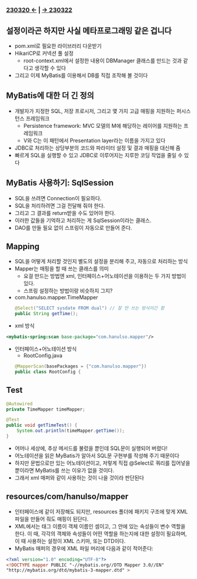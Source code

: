 ﻿#
### [230320 ←](../../230130-_Spring/230320/) | [→ 230322](../../230130-_Spring/230322/)

## 설정이라곤 하지만 사실 메타프로그래밍 같은 겁니다

- pom.xml로 필요한 라이브러리 다운받기
- HikariCP로 커넥션 풀 설정
    - root-context.xml에서 설정한 내용이 DBManager 클래스를 만드는 것과 같다고 생각할 수 있다
- 그리고 이제 MyBatis를 이용해서 DB를 직접 조작해 볼 것이다

## MyBatis에 대한 더 긴 정의

- 개발자가 지정한 SQL, 저장 프로시저, 그리고 몇 가지 고급 매핑을 지원하는 퍼시스턴스 프레임워크
    - Persistence framework: MVC 모델의 M에 해당하는 레이어를 지원하는 프레임워크
    - V와 C는 이 패턴에서 Presentation layer라는 이름을 가지고 있다
- JDBC로 처리하는 상당부분의 코드와 파라미터 설정 및 결과 매핑을 대신해 줌
- 빠르게 SQL을 실행할 수 있고 JDBC로 이루어지는 지루한 코딩 작업을 줄일 수 있다

## MyBatis 사용하기: SqlSession

- SQL을 쓰려면 Connection이 필요하다.
- SQL을 처리하려면 그걸 전달해 줘야 한다.
- 그리고 그 결과를 return받을 수도 있어야 한다.
- 이러한 값들을 기억하고 처리하는 게 SqlSession이라는 클래스.
- DAO를 만들 필요 없이 스프링이 자동으로 만들어 준다.

## Mapping

- SQL을 어떻게 처리할 것인지 별도의 설정을 분리해 주고, 자동으로 처리하는 방식
- Mapper는 매핑을 할 때 쓰는 클래스를 의미
    - 요걸 만드는 방법엔 xml, 인터페이스+어노테이션을 이용하는 두 가지 방법이 있다.
    - 스프링 설정하는 방법이랑 비슷하지 그지?
- com.hanulso.mapper.TimeMapper
    ```java
    @Select("SELECT sysdate FROM dual") // 잘 안 쓰는 방식이긴 함
    public String getTime();
    ```
- xml 방식
```xml
<mybatis-spring:scan base-package="com.hanulso.mapper"/>
```
- 인터페이스+어노테이션 방식
    - RootConfig.java
    ```java
    @MapperScan(basePackages = {"com.hanulso.mapper"})
    public class RootConfig {
    ```

## Test

```java
@Autowired
private TimeMapper timeMapper;

@Test
public void getTimeTest() {
    System.out.println(timeMapper.getTime());
}
```

- 어머나 세상에, 추상 메서드를 불렀을 뿐인데 SQL문이 실행되어 버렸다!
- 어노테이션을 읽은 MyBatis가 알아서 SQL문 구현부를 작성해 주기 때문이다
- 하지만 문법으로만 있는 어노테이션이고, 저렇게 직접 @Select로 쿼리를 집어넣을 뿐이라면 MyBatis를 쓰는 이유가 없을 것이다.
- 그래서 xml 매퍼와 같이 사용하는 것이 나을 것이라 판단된다

## resources/com/hanulso/mapper

- 인터페이스에 같이 저장해도 되지만, resources 폴더에 패키지 구조에 맞게 XML 파일을 만들어 줘도 매핑이 된단다.
- XML에서는 태그 이름이 객체 이름인 셈이고, 그 안에 있는 속성들이 변수 역할을 한다. 이 때, 각각의 객체와 속성들이 어떤 역할을 하는지에 대한 설정이 필요하며, 이 때 사용하는 설정이 XML 스키마, 또는 DTD이다.
- MyBatis 매퍼의 경우에 XML 파일 머리에 다음과 같이 적어준다:
```xml
<?xml version="1.0" encoding="UTF-8"?>
<!DOCTYPE mapper PUBLIC "-//mybatis.org//DTD Mapper 3.0//EN" 
"http://mybatis.org/dtd/mybatis-3-mapper.dtd" >
```